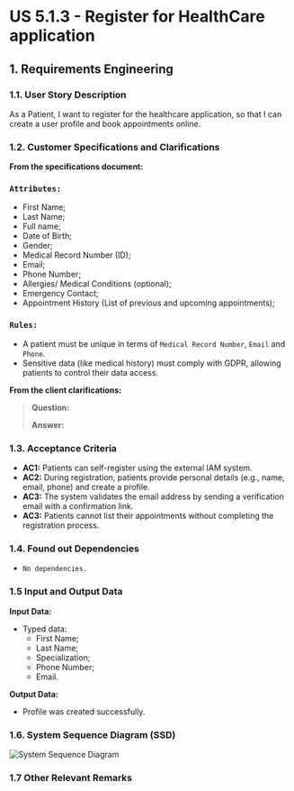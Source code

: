 # US 5.1.3 - Register for HealthCare application


## 1. Requirements Engineering

### 1.1. User Story Description

As a Patient, I want to register for the healthcare application, so that I can create a user profile and book appointments online.

### 1.2. Customer Specifications and Clarifications 

**From the specifications document:**

### `Attributes:`

   * First Name;
   * Last Name;
   * Full name;
   * Date of Birth;
   * Gender;
   * Medical Record Number (ID);
   * Email;
   * Phone Number;
   * Allergies/ Medical Conditions (optional);
   * Emergency Contact;
   * Appointment History (List of previous and upcoming appointments);


### `Rules:`

  * A patient must be unique in terms of `Medical Record Number`, `Email` and `Phone`.
  * Sensitive data (like medical history) must comply with GDPR, allowing patients to control their data access.

**From the client clarifications:**

> **Question:** 
>
> **Answer:** 


### 1.3. Acceptance Criteria

* **AC1:** Patients can self-register using the external IAM system.
* **AC2:** During registration, patients provide personal details (e.g., name, email, phone) and create a profile. 
* **AC3:** The system validates the email address by sending a verification email with a confirmation link.
* **AC3:** Patients cannot list their appointments without completing the registration process.


### 1.4. Found out Dependencies

* `No dependencies.`

### 1.5 Input and Output Data

**Input Data:**

* Typed data:
    * First Name;
    * Last Name;
    * Specialization;
    * Phone Number;
    * Email.


**Output Data:**

* Profile was created successfully.


### 1.6. System Sequence Diagram (SSD)

![System Sequence Diagram](system-sequence-diagram.svg)


### 1.7 Other Relevant Remarks

